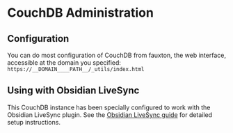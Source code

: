 # CouchDB Administration

## Configuration

You can do most configuration of CouchDB from fauxton, the web interface, accessible at the domain you specified: `https://__DOMAIN____PATH__/_utils/index.html`

## Using with Obsidian LiveSync

This CouchDB instance has been specially configured to work with the Obsidian LiveSync plugin. See the [Obsidian LiveSync guide](./OBSIDIAN_LIVESYNC.md) for detailed setup instructions.

